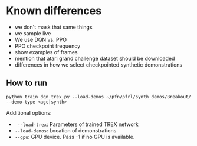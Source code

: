 # Known differences
- we don't mask that same things
- we sample live
- We use DQN vs. PPO
- PPO checkpoint frequency
- show examples of frames
- mention that atari grand challenge dataset should be downloaded
- differences in how we select checkpointed synthetic demonstrations

## How to run
```
python train_dqn_trex.py --load-demos ~/pfn/pfrl/synth_demos/Breakout/ --demo-type <agc|synth>
```

Additional options:
- ` --load-trex`: Parameters of trained TREX network
- `--load-demos`: Location of demonstrations
- `--gpu`: GPU device. Pass -1 if no GPU is available.
